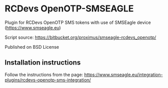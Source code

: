 RCDevs OpenOTP-SMSEAGLE
================

Plugin for RCDevs OpenOTP SMS tokens with use of SMSEagle device (https://www.smseagle.eu)

Script source: https://bitbucket.org/proximus/smseagle-rcdevs_openotp/

Published on BSD License


Installation instructions
-------------------------

Follow the instructions from the page: https://www.smseagle.eu/integration-plugins/rcdevs-openotp-sms-integration/
